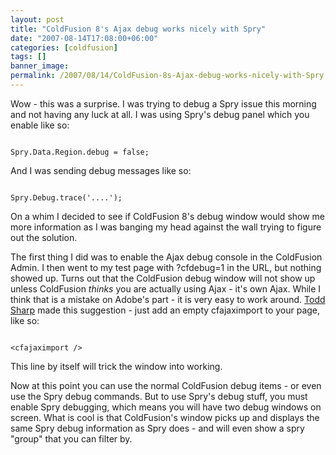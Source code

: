 ```yaml
---
layout: post
title: "ColdFusion 8's Ajax debug works nicely with Spry"
date: "2007-08-14T17:08:00+06:00"
categories: [coldfusion]
tags: []
banner_image: 
permalink: /2007/08/14/ColdFusion-8s-Ajax-debug-works-nicely-with-Spry
---
```


Wow - this was a surprise. I was trying to debug a Spry issue this morning and not having any luck at all. I was using Spry's debug panel which you enable like so:

<code>
Spry.Data.Region.debug = false;
</code>

And I was sending debug messages like so:

<code>
Spry.Debug.trace('....');
</code>

On a whim I decided to see if ColdFusion 8's debug window would show me more information as I was banging my head against the wall trying to figure out the solution. 

The first thing I did was to enable the Ajax debug console in the ColdFusion Admin. I then went to my test page with ?cfdebug=1 in the URL, but nothing showed up. Turns out that the ColdFusion debug window will not show up unless ColdFusion <i>thinks</i> you are actually using Ajax - it's own Ajax. While I think that is a mistake on Adobe's part - it is very easy to work around. <a href="http://cfsilence.com/blog/client/">Todd Sharp</a> made this suggestion - just add an empty cfajaximport to your page, like so:

<code>
&lt;cfajaximport /&gt;
</code>

This line by itself will trick the window into working.

Now at this point you can use the normal ColdFusion debug items - or even use the Spry debug commands. But to use Spry's debug stuff, you must enable Spry debugging, which means you will have two debug windows on screen. What is cool is that ColdFusion's window picks up and displays the same Spry debug information as Spry does - and will even show a spry "group" that you can filter by.